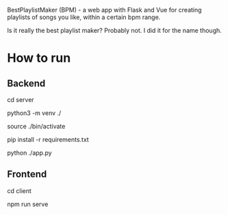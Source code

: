 BestPlaylistMaker (BPM) - a web app with Flask and Vue for creating playlists of songs you like, within a certain bpm range.

Is it really the best playlist maker? Probably not. I did it for the name though.

# How to run
## Backend
cd server

python3 -m venv ./

source ./bin/activate

pip install -r requirements.txt

python ./app.py

## Frontend
cd client

npm run serve

